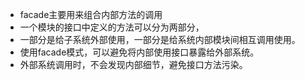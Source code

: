 - facade主要用来组合内部方法的调用
- 一个模块的接口中定义的方法可以分为两部分，
- 一部分是给子系统外部使用，一部分是给系统内部模块间相互调用使用。
- 使用facade模式，可以避免将内部使用接口暴露给外部系统。
- 外部系统调用时，不会发现内部细节，避免接口方法污染。
